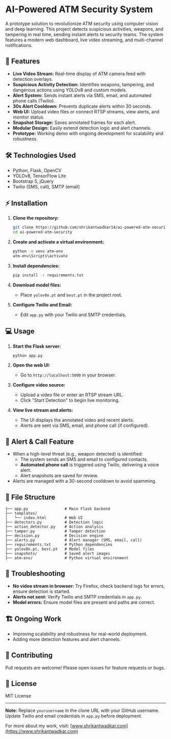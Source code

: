 # AI-Powered ATM Security System

A prototype solution to revolutionize ATM security using computer vision and deep learning. This project detects suspicious activities, weapons, and tampering in real time, sending instant alerts to security teams. The system features a modern web dashboard, live video streaming, and multi-channel notifications.

## 🚀 Features

- **Live Video Stream:** Real-time display of ATM camera feed with detection overlays.
- **Suspicious Activity Detection:** Identifies weapons, tampering, and dangerous actions using YOLOv8 and custom models.
- **Alert System:** Sends instant alerts via SMS, email, and automated phone calls (Twilio).
- **30s Alert Cooldown:** Prevents duplicate alerts within 30 seconds.
- **Web UI:** Upload video files or connect RTSP streams, view alerts, and monitor status.
- **Snapshot Storage:** Saves annotated frames for each alert.
- **Modular Design:** Easily extend detection logic and alert channels.
- **Prototype:** Working demo with ongoing development for scalability and robustness.

## 🛠️ Technologies Used

- Python, Flask, OpenCV
- YOLOv8, TensorFlow Lite
- Bootstrap 5, jQuery
- Twilio (SMS, call), SMTP (email)

## ⚡ Installation

1. **Clone the repository:**
   ```bash
   git clone https://github.com/shrikantwadkar14/ai-powered-atm-security.git
   cd ai-powered-atm-security
   ```

2. **Create and activate a virtual environment:**
   ```bash
   python -m venv atm-env
   atm-env\Scripts\activate
   ```

3. **Install dependencies:**
   ```bash
   pip install -r requirements.txt
   ```

4. **Download model files:**
   - Place `yolov8n.pt` and `best.pt` in the project root.

5. **Configure Twilio and Email:**
   - Edit `app.py` with your Twilio and SMTP credentials.

## 💻 Usage

1. **Start the Flask server:**
   ```bash
   python app.py
   ```

2. **Open the web UI:**
   - Go to `http://localhost:5000` in your browser.

3. **Configure video source:**
   - Upload a video file or enter an RTSP stream URL.
   - Click "Start Detection" to begin live monitoring.

4. **View live stream and alerts:**
   - The UI displays the annotated video and recent alerts.
   - Alerts are sent via SMS, email, and phone call (if configured).

## 🔔 Alert & Call Feature

- When a high-level threat (e.g., weapon detected) is identified:
  - The system sends an SMS and email to configured contacts.
  - **Automated phone call** is triggered using Twilio, delivering a voice alert.
  - Alert snapshots are saved for review.
- Alerts are managed with a 30-second cooldown to avoid spamming.

## 📁 File Structure

```
├── app.py                # Main Flask backend
├── templates/
│   └── index.html        # Web UI
├── detectors.py          # Detection logic
├── action_detector.py    # Action analysis
├── tamper.py             # Tamper detection
├── decision.py           # Decision engine
├── alerts.py             # Alert manager (SMS, email, call)
├── requirements.txt      # Python dependencies
├── yolov8n.pt, best.pt   # Model files
├── snapshots/            # Saved alert images
├── atm-env/              # Python virtual environment
```

## 🧩 Troubleshooting

- **No video stream in browser:** Try Firefox, check backend logs for errors, ensure detection is started.
- **Alerts not sent:** Verify Twilio and SMTP credentials in `app.py`.
- **Model errors:** Ensure model files are present and paths are correct.

## 🏗️ Ongoing Work

- Improving scalability and robustness for real-world deployment.
- Adding more detection features and alert channels.

## 🤝 Contributing

Pull requests are welcome! Please open issues for feature requests or bugs.

## 📄 License

MIT License

---

**Note:** Replace `yourusername` in the clone URL with your GitHub username. Update Twilio and email credentials in `app.py` before deployment.

For more about my work, visit: [www.shrikantwadkar.com](https://www.shrikantwadkar.com)
